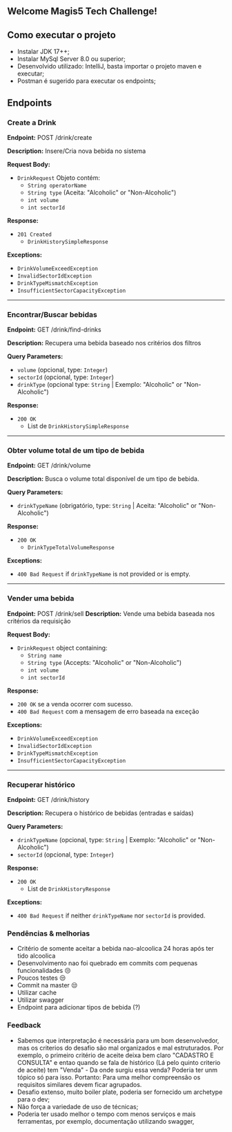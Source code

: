 ## Welcome Magis5 Tech Challenge!


## Como executar o projeto
- Instalar JDK 17++;
- Instalar MySql Server 8.0 ou superior;
- Desenvolvido utilizado: IntelliJ, basta importar o projeto maven e executar;
- Postman é sugerido para executar os endpoints;


## Endpoints

### Create a Drink
**Endpoint:**
POST /drink/create

**Description:**
Insere/Cria nova bebida no sistema

**Request Body:**
- `DrinkRequest` Objeto contém:
  - `String operatorName`
  - `String type` (Aceita: "Alcoholic" or "Non-Alcoholic")
  - `int volume`
  - `int sectorId`

**Response:**
- `201 Created`
  - `DrinkHistorySimpleResponse`

**Exceptions:**
- `DrinkVolumeExceedException`
- `InvalidSectorIdException`
- `DrinkTypeMismatchException`
- `InsufficientSectorCapacityException`

---

### Encontrar/Buscar bebidas
**Endpoint:**
GET /drink/find-drinks

**Description:**
Recupera uma bebida baseado nos critérios dos filtros

**Query Parameters:**
- `volume` (opcional, type: `Integer`)
- `sectorId` (opcional, type: `Integer`)
- `drinkType` (opcional type: `String` | Exemplo: "Alcoholic" or "Non-Alcoholic")

**Response:**
- `200 OK`
  - List de `DrinkHistorySimpleResponse` 

---

### Obter volume total de um tipo de bebida
**Endpoint:**
GET /drink/volume

**Description:**
Busca o volume total disponível de um tipo de bebida.

**Query Parameters:**
- `drinkTypeName` (obrigatório, type: `String` | Aceita: "Alcoholic" or "Non-Alcoholic")

**Response:**
- `200 OK`
  - `DrinkTypeTotalVolumeResponse` 

**Exceptions:**
- `400 Bad Request` if `drinkTypeName` is not provided or is empty.

---

### Vender uma bebida
**Endpoint:**
POST /drink/sell
**Description:**
Vende uma bebida baseada nos critérios da requisição

**Request Body:**
- `DrinkRequest` object containing:
  - `String name`
  - `String type` (Accepts: "Alcoholic" or "Non-Alcoholic")
  - `int volume`
  - `int sectorId`

**Response:**
- `200 OK` se a venda ocorrer com sucesso.
- `400 Bad Request` com a mensagem de erro baseada na exceção

**Exceptions:**
- `DrinkVolumeExceedException`
- `InvalidSectorIdException`
- `DrinkTypeMismatchException`
- `InsufficientSectorCapacityException`

---

### Recuperar histórico
**Endpoint:**
GET /drink/history

**Description:**
Recupera o histórico de bebidas (entradas e saídas)

**Query Parameters:**
- `drinkTypeName` (opcional, type: `String` | Exemplo: "Alcoholic" or "Non-Alcoholic")
- `sectorId` (opcional, type: `Integer`)

**Response:**
- `200 OK`
  - List de `DrinkHistoryResponse` 

**Exceptions:**
- `400 Bad Request` if neither `drinkTypeName` nor `sectorId` is provided.

 
### Pendências & melhorias 
- Critério de somente aceitar a bebida nao-alcoolica 24 horas após ter tido alcoolica
- Desenvolvimento nao foi quebrado em commits com pequenas funcionalidades 😒
- Poucos testes 😒
- Commit na master 😒
- Utilizar cache
- Utilizar swagger
- Endpoint para adicionar tipos de bebida (?)

 ### Feedback
- Sabemos que interpretação é necessária para um bom desenvolvedor, mas os criterios do desafio são mal organizados e mal estruturados. Por exemplo, o primeiro critério de aceite deixa bem claro "CADASTRO E CONSULTA" e entao quando se fala de histórico (Lá pelo quinto criterio de aceite) tem "Venda" - Da onde surgiu essa venda? Poderia ter unm tópico só para isso. Portanto: Para uma melhor compreensão os requisitos similares devem ficar agrupados.
- Desafio extenso, muito boiler plate, poderia ser fornecido um archetype para o dev;
- Não força a variedade de uso de técnicas;
- Poderia ter usado melhor o tempo com menos serviços e mais ferramentas, por exemplo, documentação utilizando swagger,
